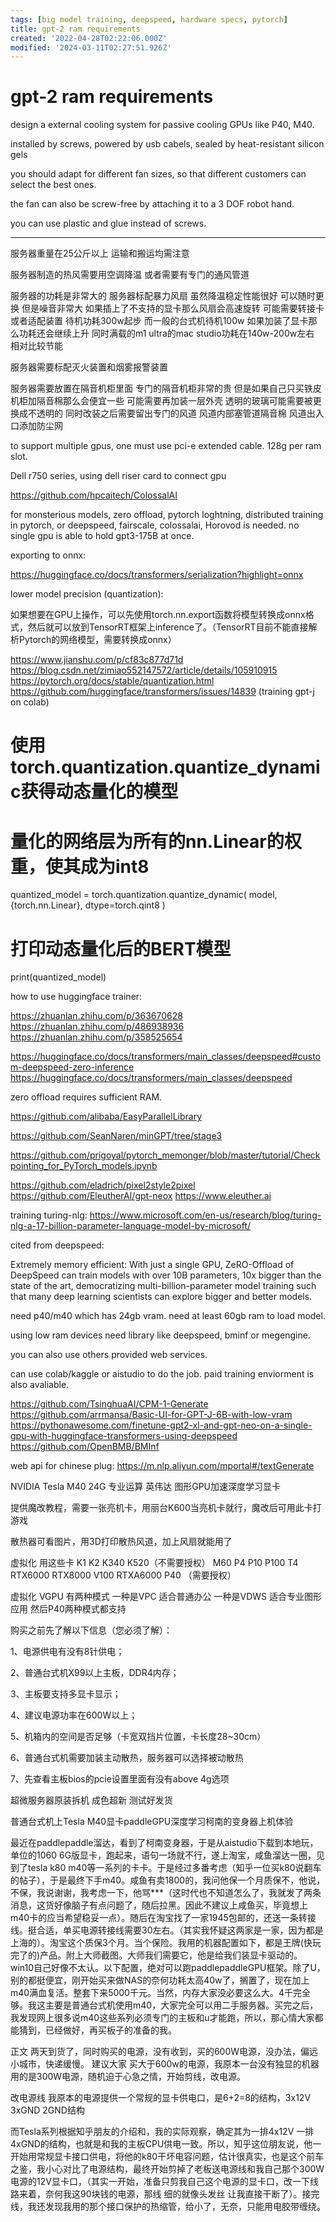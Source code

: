 ```yaml
---
tags: [big model training, deepspeed, hardware specs, pytorch]
title: gpt-2 ram requirements
created: '2022-04-28T02:22:06.000Z'
modified: '2024-03-11T02:27:51.926Z'
---
```


# gpt-2 ram requirements

design a external cooling system for passive cooling GPUs like P40, M40.

installed by screws, powered by usb cabels, sealed by heat-resistant silicon gels

you should adapt for different fan sizes, so that different customers can select the best ones.

the fan can also be screw-free by attaching it to a 3 DOF robot hand.

you can use plastic and glue instead of screws.

---

服务器重量在25公斤以上 运输和搬运均需注意

服务器制造的热风需要用空调降温 或者需要有专门的通风管道

服务器的功耗是非常大的 服务器标配暴力风扇 虽然降温稳定性能很好 可以随时更换 但是噪音非常大 如果插上了不支持的显卡那么风扇会高速旋转 可能需要转接卡或者适配装置 待机功耗300w起步 而一般的台式机待机100w 如果加装了显卡那么功耗还会继续上升 同时满载的m1 ultra的mac studio功耗在140w-200w左右 相对比较节能

服务器需要标配灭火装置和烟雾报警装置

服务器需要放置在隔音机柜里面 专门的隔音机柜非常的贵 但是如果自己只买铁皮机柜加隔音棉那么会便宜一些 可能需要再加装一层外壳 透明的玻璃可能需要被更换成不透明的 同时改装之后需要留出专门的风道 风道内部塞管道隔音棉 风道出入口添加防尘网

to support multiple gpus, one must use pci-e extended cable. 128g per ram slot.

Dell r750 series, using dell riser card to connect gpu

https://github.com/hpcaitech/ColossalAI

for monsterious models, zero offload, pytorch loghtning, distributed training in pytorch, or deepspeed, fairscale, colossalai, Horovod is needed. no single gpu is able to hold gpt3-175B at once.

exporting to onnx:

https://huggingface.co/docs/transformers/serialization?highlight=onnx

lower model precision (quantization):

如果想要在GPU上操作，可以先使用torch.nn.export函数将模型转换成onnx格式，然后就可以放到TensorRT框架上inference了。（TensorRT目前不能直接解析Pytorch的网络模型，需要转换成onnx）

https://www.jianshu.com/p/cf83c877d71d
https://blog.csdn.net/zimiao552147572/article/details/105910915
https://pytorch.org/docs/stable/quantization.html
https://github.com/huggingface/transformers/issues/14839 (training gpt-j on colab)

# 使用torch.quantization.quantize_dynamic获得动态量化的模型
# 量化的网络层为所有的nn.Linear的权重，使其成为int8
quantized_model = torch.quantization.quantize_dynamic(
    model, {torch.nn.Linear}, dtype=torch.qint8
)
 
# 打印动态量化后的BERT模型
print(quantized_model)

how to use huggingface trainer:

https://zhuanlan.zhihu.com/p/363670628
https://zhuanlan.zhihu.com/p/486938936
https://zhuanlan.zhihu.com/p/358525654

https://huggingface.co/docs/transformers/main_classes/deepspeed#custom-deepspeed-zero-inference
https://huggingface.co/docs/transformers/main_classes/deepspeed

zero offload requires sufficient RAM.

https://github.com/alibaba/EasyParallelLibrary

https://github.com/SeanNaren/minGPT/tree/stage3

https://github.com/prigoyal/pytorch_memonger/blob/master/tutorial/Checkpointing_for_PyTorch_models.ipynb

https://github.com/eladrich/pixel2style2pixel
https://github.com/EleutherAI/gpt-neox
https://www.eleuther.ai

training turing-nlg:
https://www.microsoft.com/en-us/research/blog/turing-nlg-a-17-billion-parameter-language-model-by-microsoft/

cited from deepspeed:

Extremely memory efficient: With just a single GPU, ZeRO-Offload of DeepSpeed can train models with over 10B parameters, 10x bigger than the state of the art, democratizing multi-billion-parameter model training such that many deep learning scientists can explore bigger and better models.

need p40/m40 which has 24gb vram. need at least 60gb ram to load model.

using low ram devices need library like deepspeed, bminf or megengine.

you can also use others provided web services.

can use colab/kaggle or aistudio to do the job. paid training enviorment is also avaliable.

https://github.com/TsinghuaAI/CPM-1-Generate
https://github.com/arrmansa/Basic-UI-for-GPT-J-6B-with-low-vram
https://pythonawesome.com/finetune-gpt2-xl-and-gpt-neo-on-a-single-gpu-with-huggingface-transformers-using-deepspeed
https://github.com/OpenBMB/BMInf

web api for chinese plug:
https://m.nlp.aliyun.com/mportal#/textGenerate

NVIDIA Tesla M40  24G 专业运算 英伟达 图形GPU加速深度学习显卡

提供魔改教程，需要一张亮机卡，用丽台K600当亮机卡就行，魔改后可用此卡打游戏

散热器可看图片，用3D打印散热风道，加上风扇就能用了

虚拟化 用这些卡 K1 K2 K340 K520（不需要授权） M60 P4 P10 P100 T4 RTX6000 RTX8000 V100 RTXA6000 P40 （需要授权）

虚拟化 VGPU 有两种模式 一种是VPC 适合普通办公 一种是VDWS 适合专业图形应用 然后P40两种模式都支持

购买之前先了解以下信息（您必须了解）：

1、电源供电有没有8针供电；

2、普通台式机X99以上主板，DDR4内存；

3、主板要支持多显卡显示；

4、建议电源功率在600W以上；

5、机箱内的空间是否足够（卡宽双挡片位置，卡长度28~30cm）

6、普通台式机需要加装主动散热，服务器可以选择被动散热

7、先查看主板bios的pcie设置里面有没有above 4g选项

超微服务器原装拆机 成色超新 测试好发货

普通台式机上Tesla M40显卡paddleGPU深度学习柯南的变身器上机体验 

最近在paddlepaddle溜达，看到了柯南变身器，于是从aistudio下载到本地玩，单位的1060 6G版显卡，跑起来，语句一场就不行，遂上淘宝，咸鱼溜达一圈，见到了tesla k80 m40等一系列的卡卡。于是经过多番考虑（知乎一位买k80说翻车的帖子），于是最终下手m40。咸鱼有卖1800的，我问他保一个月质保不，他说，不保，我说谢谢，我考虑一下，他骂***（这时代也不知道怎么了，我就发了两条消息，这货好像脑子有点问题了，随后拉黑。因此不建议上咸鱼买，毕竟想上m40卡的应当希望稳妥一点）。随后在淘宝找了一家1945包邮的，还送一条转接线。挺合适，单买电源转接线需要30左右。（其实我怀疑这两家是一家，因为都是上海的）。淘宝这个质保3个月。当个保险。我用的机器配置如下，都是王牌(快玩完了的)产品。附上大师截图。大师我们需要它，他是给我们装显卡驱动的。win10自己好像不太认。以下配置，绝对可以跑paddlepaddleGPU框架。除了U，别的都挺便宜，刚开始买来做NAS的奈何功耗太高40w了，搁置了，现在加上m40满血复活。整套下来5000千元。当然，内存大家没必要这么大。4千完全够。我这主要是普通台式机使用m40，大家完全可以用二手服务器。买完之后，我发现网上很多说m40这些系列必须专门的主板和u才能跑，所以，那心情大家都能猜到，已经做好，再买板子的准备的我。

正文
两天到货了，同时购买的电源，没有收到，买的600W电源，没办法，偏远小城市，快递缓慢。
建议大家 买大于600w的电源，我原本一台没有独显的机器用的是300W电源，随机迫于心急之情，开始剪线，改电源。

改电源线
我原本的电源提供一个常规的显卡供电口，是6+2=8的结构，3x12V 3xGND 2GND结构

而Tesla系列根据知乎朋友的介绍和，我的实际观察，确定其为一排4x12V 一排4xGND的结构，也就是和我的主板CPU供电一致。所以，知乎这位朋友说，他一开始用常规显卡接口供电，将他的k80干坏电容问题，估计很真实，也是这个前车之鉴，我小心对比了电源结构，最终开始剪掉了老板送电源线和我自己那个300W电源的12V显卡口，（其实一开始，准备只剪我自己这个电源的显卡口，改一下线路来着，奈何我这90块钱的电源，那线 细的就像头发丝 让我直接干断了）。接完线，我还发现我用的那个接口保护的热缩管，给小了，无奈，只能用电胶带缠绕。
